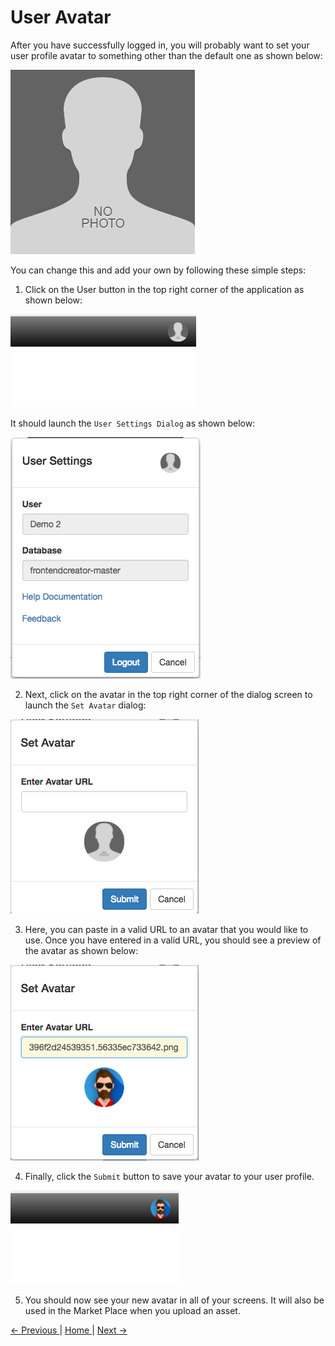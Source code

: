 # User Avatar

After you have successfully logged in, you will probably want to set your user profile avatar to something other than the default one as shown below:

![Default Avatar](images/avatar-default.jpg)

You can change this and add your own by following these simple steps:

1. Click on the User button in the top right corner of the application as shown below:

  ![User Button](images/user-button.png)

  It should launch the `User Settings Dialog` as shown below:

  ![User Settings](images/user-settings.png)

2. Next, click on the avatar in the top right corner of the dialog screen to launch the `Set Avatar` dialog:

  ![Set Avatar](images/set-avatar.png)

3. Here, you can paste in a valid URL to an avatar that you would like to use. Once you have entered in a valid URL, you should see a preview of the avatar as shown below:

  ![Avatar Set](images/avatar-set.png)

4. Finally, click the `Submit` button to save your avatar to your user profile.

  ![Avatar Set](images/new-avatar.png)

5. You should now see your new avatar in all of your screens. It will also be used in the Market Place when you upload an asset.


[ <- Previous ](login) | [ Home ](home) | [ Next -> ](projects)
